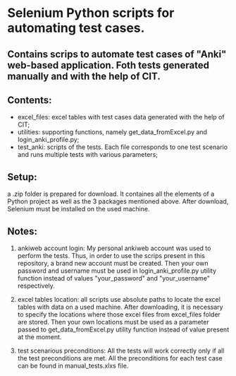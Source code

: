 # Selenium Python scripts for automating test cases.

## Contains scrips to automate test cases of "Anki" web-based application. Foth tests generated manually and with the help of CIT.

## Contents:
* excel_files: excel tables with test cases data generated with the help of CIT;
* utilities: supporting functions, namely get_data_fromExcel.py and login_anki_profile.py;
* test_anki: scripts of the tests. Each file corresponds to one test scenario and runs multiple tests with various parameters;

## Setup:
a .zip folder is prepared for download. It containes all the elements of a Python project as well as the 3 packages mentioned above.
After download, Selenium must be installed on the used machine.

## Notes:
1) ankiweb account login:
My personal ankiweb account was used to perform the tests. Thus, in order to use the scrips present in this repository, a brand new account must be created. Then your own password and username must be used in login_anki_profile.py utility function instead of values "your_password" and "your_username" respectively.

2) excel tables location:
all scripts use absolute paths to locate the excel tables with data on a used machine.
After downloading, it is necessary to specify the locations where those excel files from excel_files folder are stored.
Then your own locations must be used as a parameter passed to get_data_fromExcel.py utility function instead of value present at the moment.

3) test scenarious preconditions:
All the tests will work correctly only if all the test preconditions are met. All the preconditions for each test case can be found in manual_tests.xlxs file.






